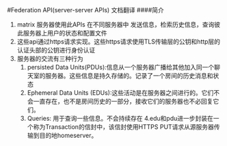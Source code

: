 #Federation API(server-server APIs)  文档翻译
####简介
1. matrix 服务器使用此APIs 在不同服务器中 发送信息，检索历史信息，查询彼此服务器上用户的状态和配置文件  
2. 这些api通过https请求实现。这些https请求使用TLS传输层的公钥和http层的认证头部的公钥进行身份认证
3. 服务器的交流有三种行为
   1. persisted Data Units(PDUs):信息从一个服务器广播给其他加入同一个聊天室的服务器。这些信息是持久存储的。记录了一个房间的历史消息和状态
   2. Ephemeral Data Units (EDUs):这些活动是在服务器之间进行的。它们不会一直存在，也不是房间历史的一部分，接收它们的服务器也不必回复它们。
   3. Queries: 用于查询一些信息。不会持续存在
4.edu和pdu进一步封装在一个称为Transaction的信封中，该信封使用HTTPS PUT请求从源服务器传输到目的地homeserver。

